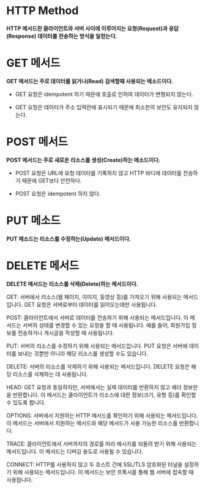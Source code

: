 # HTTP Method

**HTTP 메서드란 클라이언트와 서버 사이에 이루어지는 요청(Request)과 응답(Response) 데이터를 전송하는 방식을 일컫는다.**

# GET 메서드

**GET 메서드는 주로 데이터를 읽거나(Read) 검색할때 사용되는 메소드이다.**

- GET 요청은 idempotent 하기 때문에 호출로 인하여 데이터가 변형되지 않는다.

- GET 요청은 데이터가 주소 입력란에 표시되기 때문에 최소한의 보안도 유지되지 않는다.

# POST 메서드

**POST 메서드는 주로 새로운 리소스를 생성(Create)하는 메소드이다.**

- POST 요청은 URL에 요청 데이터를 기록하지 않고 HTTP 바디에 데이터를 전송하기 때문에 GET보다 안전하다.

- POST 요청은 idempotent 하지 않다.

# PUT 메소드

**PUT 메소드는 리소스를 수정하는(Update) 메서드이다.**

# DELETE 메서드

**DELETE 메서드는 리소스를 삭제(Delete)하는 메서드이다.**

GET: 서버에서 리소스(웹 페이지, 이미지, 동영상 등)를 가져오기 위해 사용되는 메서드입니다. GET 요청은 서버로부터 데이터를 읽어오는데만 사용됩니다.

POST: 클라이언트에서 서버로 데이터를 전송하기 위해 사용되는 메서드입니다. 이 메서드는 서버의 상태를 변경할 수 있는 요청을 할 때 사용됩니다. 예를 들어, 회원가입 정보를 전송하거나 게시글을 작성할 때 사용됩니다.

PUT: 서버의 리소스를 수정하기 위해 사용되는 메서드입니다. PUT 요청은 서버에 데이터를 보내는 것뿐만 아니라 해당 리소스를 생성할 수도 있습니다.

DELETE: 서버의 리소스를 삭제하기 위해 사용되는 메서드입니다. DELETE 요청은 해당 리소스를 삭제하는 데 사용됩니다.

HEAD: GET 요청과 동일하지만, 서버에서는 실제 데이터를 반환하지 않고 헤더 정보만을 반환합니다. 이 메서드는 클라이언트가 리소스에 대한 정보(크기, 유형 등)를 확인할 수 있도록 합니다.

OPTIONS: 서버에서 지원하는 HTTP 메서드를 확인하기 위해 사용되는 메서드입니다. 이 메서드는 서버에서 지원하는 메서드와 해당 메서드가 사용 가능한 리소스를 반환합니다.

TRACE: 클라이언트에서 서버까지의 경로를 따라 메시지를 되돌려 받기 위해 사용되는 메서드입니다. 이 메서드는 디버깅 용도로 사용될 수 있습니다.

CONNECT: HTTP를 사용하지 않고 두 호스트 간에 SSL/TLS 암호화된 터널을 설정하기 위해 사용되는 메서드입니다. 이 메서드는 보안 프록시를 통해 웹 서버에 접속할 때 사용됩니다.
